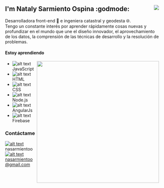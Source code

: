 ## I'm Nataly Sarmiento Ospina :godmode: <img align="right" src="https://visitor-badge.glitch.me/badge?page_id=https://github.com/nasarmientoo">

Desarrolladora front-end :toolbox:  e ingeniera catastral y geodesta :globe_with_meridians:. <br />
Tengo un constante interés por aprender rápidamente cosas nuevas y profundizar en el mundo que une el diseño innovador, el aprovechamiento de los datos, la comprensión de las técnicas de desarrollo y la resolución de problemas.

#### Estoy aprendiendo

<img align="right" width="400" src="https://github-readme-stats.vercel.app/api?username=nasarmientoo&theme=ayu-mirage&show_icons=true">

 * ![alt text][1.3] JavaScript                          
 * ![alt text][1.4] HTML                                                                                                                                           
 * ![alt text][1.5] CSS                                
 * ![alt text][1.6] Node.js                                                                                                                                          
 * ![alt text][1.7] AngularJs                                                                                                                                         
 * ![alt text][1.8] Firebase                                                                                                                                         

### Contáctame
[![alt text][1.1]][1] nasarmientoo <br />
[![alt text][1.2]][2] nasarmientoo@gmail.com <br />

[1.1]: https://user-images.githubusercontent.com/72315710/126590347-c465b4d8-31a3-4d82-937e-9faeb0e56d91.png
[1.2]: https://user-images.githubusercontent.com/72315710/126590969-2a0c2592-aebd-485a-9ce8-3fbd7ff44ab2.png
[1.3]: https://user-images.githubusercontent.com/72315710/126600141-4245abb1-71d9-4c78-9ebe-e72c8659c230.png
[1.4]: https://user-images.githubusercontent.com/72315710/126600403-f27b8543-409d-4d7d-be7b-a3a9006ef09e.png
[1.5]: https://user-images.githubusercontent.com/72315710/126600436-b666a731-e6c5-4da6-859f-2cc799a89573.png
[1.6]: https://user-images.githubusercontent.com/72315710/126600472-b5057b22-8735-497a-a014-59affb99e37e.png
[1.7]: https://user-images.githubusercontent.com/72315710/127358779-435302dc-142a-4acc-9619-fecd31b3215b.png
[1.8]: https://user-images.githubusercontent.com/72315710/126600548-9859f3a6-5ba6-43c1-a949-72873357ba0f.png

[1]: https://www.linkedin.com/in/nasarmientoo/
[2]: https://mail.google.com/mail/u/0/#inbox

